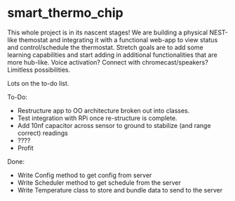 # smart_thermo_chip

This whole project is in its nascent stages! We are building a physical NEST-like themostat and integrating it with a functional web-app to view status and control/schedule the thermostat. Stretch goals are to add some learning capabilities and start adding in additional functionalities that are more hub-like. Voice activation? Connect with chromecast/speakers? Limitless possibilities.

Lots on the to-do list.

To-Do:
- Restructure app to OO architecture broken out into classes.
- Test integration with RPi once re-structure is complete.
- Add 10nf capacitor across sensor to ground to stabilize (and range correct) readings
- ????
- Profit

Done: 
- Write Config method to get config from server
- Write Scheduler method to get schedule from the server
- Write Temperature class to store and bundle data to send to the server
